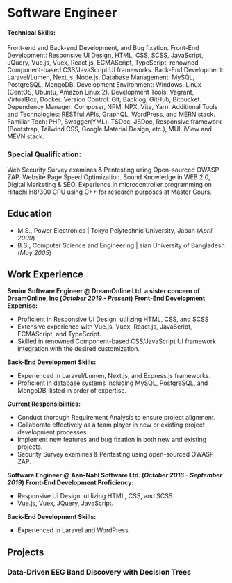 # Software Engineer 

#### Technical Skills: 
Front-end and Back-end Development, and Bug fixation.
Front-End Development: Responsive UI Design, HTML, CSS, SCSS, JavaScript, JQuery, Vue.js, Vuex, React.js, ECMAScript,
TypeScript, renowned Component-based CSS/JavaScript UI frameworks.
Back-End Development: Laravel/Lumen, Next.js, Node.js.
Database Management: MySQL, PostgreSQL, MongoDB.
Development Environment: Windows, Linux (CentOS, Ubuntu, Amazon Linux 2).
Development Tools: Vagrant, VirtualBox, Docker.
Version Control: Git, Backlog, GitHub, Bitbucket.
Dependency Manager: Composer, NPM, NPX, Vite, Yarn.
Additional Tools and Technologies: RESTful APIs, GraphQL, WordPress, and MERN stack.
Familiar Tech: PHP, Swagger(YML), TSDoc, JSDoc, Responsive framework (Bootstrap, Tailwind CSS, Google Material Design,
etc.), MUI, iView and MEVN stack.

### Special Qualification:
Web Security Survey examines & Pentesting using Open-sourced OWASP ZAP.
Website Page Speed Optimization.
Sound Knowledge in WEB 2.0, Digital Marketing & SEO.
Experience in microcontroller programming on Hitachi H8/300 CPU using C++ for research purposes at Master Cours.


## Education					       		
- M.S., Power Electronics | Tokyo Polytechnic University, Japan (_April 2009_)	 			        		
- B.S., Computer Science and Engineering | sian University of Bangladesh (_May 2005_)

## Work Experience
**Senior Software Engineer @ DreamOnline Ltd. a sister concern of DreamOnline, Inc (_October 2019 - Present_)**
**Front-End Development Expertise:**
- Proficient in Responsive UI Design, utilizing HTML, CSS, and SCSS
- Extensive experience with Vue.js, Vuex, React.js, JavaScript, ECMAScript, and TypeScript.
- Skilled in renowned Component-based CSS/JavaScript UI framework integration with the desired customization.

**Back-End Development Skills:**
- Experienced in Laravel/Lumen, Next.js, and Express.js frameworks.
- Proficient in database systems including MySQL, PostgreSQL, and MongoDB, listed in order of expertise.

**Current Responsibilities:**
 - Conduct thorough Requirement Analysis to ensure project alignment.
 - Collaborate effectively as a team player in new or existing project development processes.
 - Implement new features and bug fixation in both new and existing projects.
 - Security Survey examines & Pentesting using open-sourced OWASP ZAP.

**Software Engineer @ Aan-Nahl Software Ltd. (_October 2016 - September 2019_)**
**Front-End Development Proficiency:**
- Responsive UI Design, utilizing HTML, CSS, and SCSS.
- Vue.js, Vuex, JQuery, JavaScript.

**Back-End Development Skills:**
- Experienced in Laravel and WordPress.


## Projects
### Data-Driven EEG Band Discovery with Decision Trees

